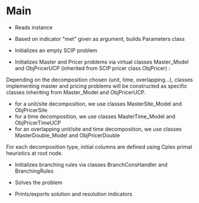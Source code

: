 # Main

- Reads instance

- Based on indicator "met" given as argument, builds Parameters class

- Initializes an empty SCIP problem

- Initializes Master and Pricer problems via virtual classes Master_Model and ObjPricerUCP (inherited from SCIP pricer class ObjPricer) :

Depending on the decomposition chosen (unit, time, overlapping...), classes implementing master and pricing problems will be constructed as specific classes inheriting from Master_Model and ObjPricerUCP.
  - for a unit/site decomposition, we use classes MasterSite_Model and ObjPricerSite
  - for a time decomposition, we use classes MasterTime_Model and ObjPricerTimeUCP
  - for an overlapping unit/site and time decomposition, we use classes MasterDouble_Model and ObjPricerDouble
  
  For each decomposition type, initial columns are defined using Cplex primal heuristics at root node.
  
- Initializes branching rules via classes BranchConsHandler and BranchingRules

- Solves the problem

- Prints/exports solution and resolution indicators
